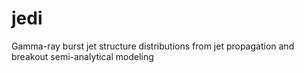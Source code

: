 # jedi
Gamma-ray burst jet structure distributions from jet propagation and breakout semi-analytical modeling
